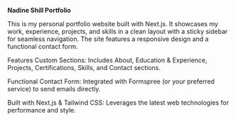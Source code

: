 **Nadine Shill Portfolio**

This is my personal portfolio website built with Next.js. It showcases my work, experience, projects, and skills in a clean layout with a sticky sidebar for seamless navigation. The site features a responsive design and a functional contact form.

Features
Custom Sections: Includes About, Education & Experience, Projects, Certifications, Skills, and Contact sections.

Functional Contact Form: Integrated with Formspree (or your preferred service) to send emails directly.

Built with Next.js & Tailwind CSS: Leverages the latest web technologies for performance and style.
